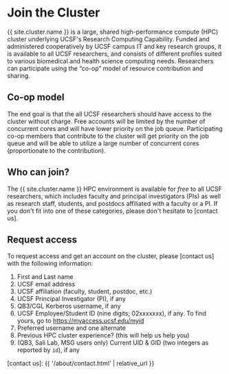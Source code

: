 # Join the Cluster

{{ site.cluster.name }} is a large, shared high-performance compute (HPC) cluster underlying UCSF's Research Computing Capability. Funded and administered cooperatively by UCSF campus IT and key research groups, it is available to all UCSF researchers, and consists of different profiles suited to various biomedical and health science computing needs. Researchers can participate using the “co-op” model of resource contribution and sharing.


## Co-op model

The end goal is that the all UCSF researchers should have access to the cluster without charge.  Free accounts will be limited by the number of concurrent cores and will have lower priority on the job queue.  Participating co-op members that contribute to the cluster will get priority on the job queue and will be able to utilize a large number of concurrent cores (proportionate to the contribution).


## Who can join?

The {{ site.cluster.name }} HPC environment is available for _free_ to all UCSF researchers, which includes faculty and principal investigators (PIs) as well as research staff, students, and postdocs affiliated with a faculty or a PI.  If you don't fit into one of these categories, please don't hesitate to [contact us].


## Request access

To request access and get an account on the cluster, please [contact us] with the following information:

1. First and Last name
2. UCSF email address
3. UCSF affiliation (faculty, student, postdoc, etc.)
4. UCSF Principal Investigator (PI), if any
5. QB3/CGL Kerberos username, if any
6. UCSF Employee/Student ID (nine digits; 02xxxxxxx), if any. To find yours, go to <https://myaccess.ucsf.edu/myid>
7. Preferred username and one alternate
8. Previous HPC cluster experience? (this will help us help you)
9. (QB3, Sali Lab, MSG users only) Current UID & GID (two integers as reported by `id`), if any

[contact us]: {{ '/about/contact.html' | relative_url }}
